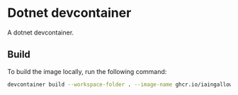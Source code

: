 # Dotnet devcontainer

A dotnet devcontainer.

## Build

To build the image locally, run the following command:

```bash
devcontainer build --workspace-folder . --image-name ghcr.io/iaingalloway/devcontainers/dotnet:local
```
